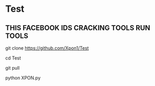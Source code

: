 # Test
THIS FACEBOOK IDS CRACKING TOOLS
RUN TOOLS
----------
git clone https://github.com/Xpon1/Test

cd Test

git pull

python XPON.py
